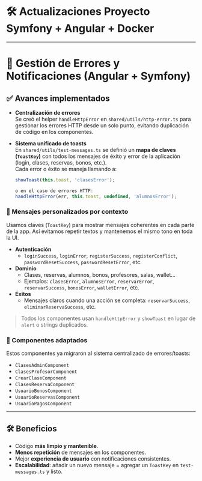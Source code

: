 # 🛠️ Actualizaciones Proyecto Symfony + Angular + Docker

---
# 📌 Gestión de Errores y Notificaciones (Angular + Symfony)

## ✅ Avances implementados
- **Centralización de errores**  
  Se creó el helper `handleHttpError` en `shared/utils/http-error.ts` para gestionar los errores HTTP desde un solo punto, evitando duplicación de código en los componentes.
  
- **Sistema unificado de toasts**  
  En `shared/utils/test-messages.ts` se definió un **mapa de claves (`ToastKey`)** con todos los mensajes de éxito y error de la aplicación (login, clases, reservas, bonos, etc.).  
  Cada error o éxito se maneja llamando a:

  ```ts
  showToast(this.toast, 'clasesError');

  o en el caso de errores HTTP:
  handleHttpError(err, this.toast, undefined, 'alumnosError');

### 🔧 Mensajes personalizados por contexto

Usamos claves (`ToastKey`) para mostrar mensajes coherentes en cada parte de la app. Así evitamos repetir textos y mantenemos el mismo tono en toda la UI.

- **Autenticación**
  - `loginSuccess`, `loginError`, `registerSuccess`, `registerConflict`, `passwordResetSuccess`, `passwordResetError`, etc.
- **Dominio**
  - Clases, reservas, alumnos, bonos, profesores, salas, wallet…
  - Ejemplos: `clasesError`, `alumnosError`, `reservarError`, `reservarSuccess`, `bonosError`, `walletError`, etc.
- **Éxitos**
  - Mensajes claros cuando una acción se completa: `reservarSuccess`, `eliminarReservaSuccess`, etc.

> Todos los componentes usan `handleHttpError` y `showToast` en lugar de `alert` o strings duplicados.
### 🧩 Componentes adaptados

Estos componentes ya migraron al sistema centralizado de errores/toasts:

- `ClasesAdminComponent`
- `ClasesProfesorComponent`
- `CrearClaseComponent`
- `ClasesReservaComponent`
- `UsuarioBonosComponent`
- `UsuarioReservasComponent`
- `UsuarioPagosComponent`

---

## 🛠️ Beneficios

- Código **más limpio y mantenible**.  
- **Menos repetición** de mensajes en los componentes.  
- Mejor **experiencia de usuario** con notificaciones consistentes.  
- **Escalabilidad**: añadir un nuevo mensaje = agregar un `ToastKey` en `test-messages.ts` y listo.  
